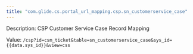 ```yaml
---
title: "com.glide.cs.portal_url_mapping.csp.sn_customerservice_case"
---
```


Description: CSP Customer Service Case Record Mapping

Value: `/csp?id=csm_ticket&table=sn_customerservice_case&sys_id={{data.sys_id}}&view=css`